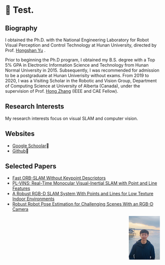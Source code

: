 <style>
img{
    width: 20%;
    padding-left: 80%;
}
</style>

# 🐷 Test. 
## Biography
I obtained the Ph.D. with the National Engineering Laboratory for Robot Visual Perception and Control Technology at Hunan University, directed by Prof. [Hongshan Yu](http://eeit.hnu.edu.cn/info/1289/4535.htm) . 

Prior to beginning the Ph.D program, I obtained my B.S. degree with a Top 5% GPA in Electronic Information Science and Technology from Hunan Normal University in 2015. Subsequently, I was recommended for admission to be a postgraduate at Hunan Univerisity without exams. From 2019 to 2020, I was a Visiting Scholar in the Robotic and Vision Group, Department of Computing Science at University of Alberta (Canada), under the supervision of Prof. [Hong Zhang](http://webdocs.cs.ualberta.ca/~zhang/) (IEEE and CAE Fellow).

## Research Interests
My research interests focus on visual SLAM and computer vision.

## Websites
- [Google Schoolar](https://scholar.google.com/citations?user=-FwJwKMAAAAJ&hl=en)🌟
- [Github](https://github.com/cnqiangfu)🌟

## Selected Papers

- [Fast ORB-SLAM Without Keypoint Descriptors](https://ieeexplore.ieee.org/abstract/document/9662662/)
- [PL-VINS: Real-Time Monocular Visual-Inertial SLAM with Point and Line Features](https://arxiv.org/abs/2009.07462)
- [A Robust RGB-D SLAM System With Points and Lines for Low Texture Indoor Environments](https://ieeexplore.ieee.org/abstract/document/8756267)
- [Robust Robot Pose Estimation for Challenging Scenes With an RGB-D Camera](https://ieeexplore.ieee.org/abstract/document/8554288) 





![1](https://raw.githubusercontent.com/cnqiangfu/CV/master/content/authors/admin/avatar.jpg)
